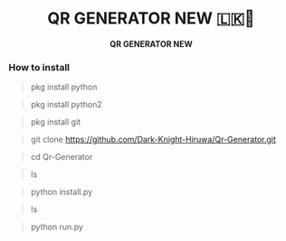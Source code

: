 <h1 align="center"><b>QR GENERATOR NEW 🇱🇰🙈</b></h1>

<p align="center"><b>QR GENERATOR NEW</b></p>

### How to install

> pkg install python

> pkg install python2

> pkg install git

> git clone https://github.com/Dark-Knight-Hiruwa/Qr-Generator.git

> cd Qr-Generator

> ls

> python install.py

> ls

> python run.py 

